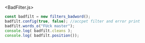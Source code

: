 <BadFilter.js>

```Javascript hl_lines="4  9-12  25-27"
const badfilt = new filters_badword();
badfilt.config(true, false); //accpet filter and error print
badfilt.words_o("FUck master");
console.log( badfilt.cleans );
console.log( badfilt.position());
```
